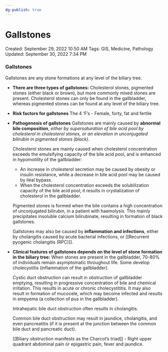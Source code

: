 ```yaml
---
dg-publish: true
---
```


# Gallstones

Created: September 29, 2022 10:50 AM
Tags: GIS, Medicine, Pathology
Updated: September 30, 2022 7:34 PM

### Gallstones
Gallstones are any stone formations at any level of the biliary tree.
- **There are three types of gallstones:**
    Cholesterol stones, pigmented stones (either black or brown), but more commonly mixed stones are present.
    Cholesterol stones can only be found in the gallbladder, whereas pigmented stones can be found at any level of the biliary tree.
- **Risk factors for gallstones**
    The 4 ‘F’s - Female, forty, fat and fertile
- **Pathogenesis of gallstones**
    Gallstones are mainly caused by **abnormal bile composition**, *either by supersaturation of bile acid pool by cholesterol in cholesterol stones, or an elevation in unconjugated bilirubin in pigmented stones (black).*
    
    Cholesterol stones are mainly caused when cholesterol concentration exceeds the emulsifying capacity of the bile acid pool, and is enhanced in hypomotility of the gallbladder:
    
    - An increase in cholesterol secretion may be caused by obesity or insulin resistance, while a decrease in bile acid pool may be caused by ileal bypass.
    - When the cholesterol concentration exceeds the solubilization capacity of the bile acid pool, it results in crystalization of cholesterol in the gallbladder.
    
    Pigmented stones is formed when the bile contains a high concentration of unconjugated bilirubin, in a patient with haemolysis. This mainly precipitates insoluble calcium bilirubinate, resulting in formation of black gallstones.
    
    Gallstones may also be caused by **inflammation and infections**, either by cholangitis caused by acute bacterial infections, or [[Recurrent pyogenic cholangitis (RPC)]].
- **Clinical features of gallstones depends on the level of stone formation in the biliary tree:**
    When stones are present in the gallbladder, 70-80% of individuals remain asymptomatic throughout life. Some develop cholecystitis (inflammation of the gallbladder).
    
    Cystic duct obstruction can result in obstruction of gallbladder emptying, resulting in progressive concentration of bile and chemical irritation. This results in acute or chronic cholecystititis. It may also result in formation of mucocele, which may become infected and results in empyema (a collection of pus in the gallbladder).
    
    Intrahepatic bile duct obstruction often results in cholangitis.
    
    Common bile duct obstruction may result in jaundice, cholangitis, and even pancreatitis (if it is present at the junction between the common bile duct and pancreatic duct).
    
    [[Biliary obstruction manifests as the Charcot’s triad]] - Right upper quadrant abdominal pain or epigastric pain, fever and jaundice.